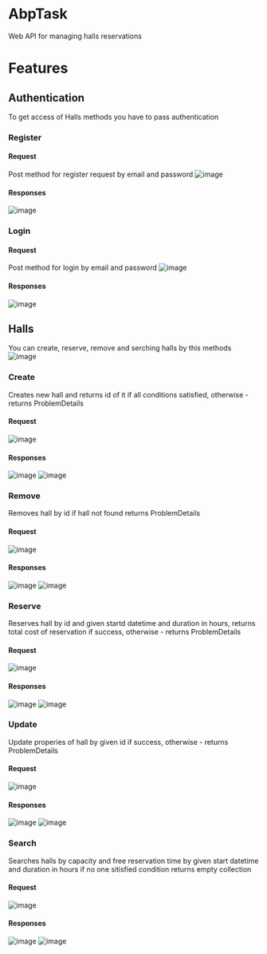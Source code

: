 # AbpTask
Web API for managing halls reservations

# Features

## Authentication
To get access of Halls methods you have to pass authentication

### Register

#### Request
Post method for register request by email and password
![image](https://github.com/user-attachments/assets/d9aa1d0e-a182-4eca-9c1f-eed59dc081ba)

#### Responses
![image](https://github.com/user-attachments/assets/0950a9d9-bb6c-4e8f-a829-5e6bea8e4ff8)


### Login

#### Request
Post method for login by email and password
![image](https://github.com/user-attachments/assets/b354718b-e579-40cf-9b58-a73094a2be98)

#### Responses
![image](https://github.com/user-attachments/assets/d37d5ec3-2186-4650-9ff2-1f34dba80cac)


## Halls
You can create, reserve, remove and serching halls by this methods
![image](https://github.com/user-attachments/assets/9c07c6d2-6bed-4aac-9324-102b42d4bb27)

### Create
Creates new hall and returns id of it if all conditions satisfied, otherwise - returns ProblemDetails

#### Request
![image](https://github.com/user-attachments/assets/4cef66d9-44a9-4f32-9e6d-63cacffb43cd)

#### Responses
![image](https://github.com/user-attachments/assets/a4f758cd-05c0-4d66-b28e-02e179181db8)
![image](https://github.com/user-attachments/assets/8537ad6f-4d4d-486b-acda-c942d013cd8e)

### Remove
Removes hall by id if hall not found returns ProblemDetails

#### Request
![image](https://github.com/user-attachments/assets/5e9169fd-33dc-4bf6-b5c7-57da0b878121)

#### Responses
![image](https://github.com/user-attachments/assets/27293ce5-3ca0-43ad-819d-1bd1609e32d5)
![image](https://github.com/user-attachments/assets/08fc4d4d-d3a9-4581-a9e6-a75871fecfd3)

### Reserve
Reserves hall by id and given startd datetime and duration in hours, returns total cost of reservation if success, otherwise - returns ProblemDetails

#### Request
![image](https://github.com/user-attachments/assets/ec16ba41-ddb2-4b99-b5c4-a6fe602f761b)

#### Responses
![image](https://github.com/user-attachments/assets/fbfae783-2cea-4bc5-bba6-7f3c5b3ec975)
![image](https://github.com/user-attachments/assets/2ecbf153-4b63-482c-9c63-dbe4936a876b)

### Update
Update properies of hall by given id if success, otherwise - returns ProblemDetails

#### Request
![image](https://github.com/user-attachments/assets/5f8405b5-9225-4db3-b087-94c383fc3980)

#### Responses
![image](https://github.com/user-attachments/assets/2ddf63cc-78cb-4638-bad1-3e2db0839b3d)
![image](https://github.com/user-attachments/assets/164d24e4-573a-44e0-8e5c-b4b75ce54920)

### Search
Searches halls by capacity and free reservation time by given start datetime and duration in hours if no one sitisfied condition returns empty collection

#### Request
![image](https://github.com/user-attachments/assets/f5499b55-b242-4e09-b578-6e990939edac)

#### Responses
![image](https://github.com/user-attachments/assets/1f3d3294-897a-4b45-8b5b-671caa80c79d)
![image](https://github.com/user-attachments/assets/fffb54df-13b8-40be-b634-b6a0beb6bad2)








 









 





